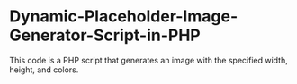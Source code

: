 # Dynamic-Placeholder-Image-Generator-Script-in-PHP
This code is a PHP script that generates an image with the specified width, height, and colors.
